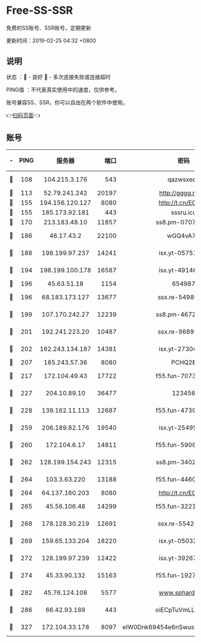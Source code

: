 # Free-SS-SSR

免费的SS账号、SSR账号，定期更新

更新时间：2019-02-25 04:32 +0800

## 说明

状态     ：🙂 - 良好 🙁 - 多次连接失败或连接超时

PING值   ：不代表真实使用中的速度，仅供参考。

账号兼容SS、SSR，你可以自由在两个软件中使用。

👉[扫码页面](https://liesauer.github.io/free-ss-ssr.github.io/)👈

## 账号

|-|PING|服务器|端口|密码|加密方式|区域|
|:----:|:----:|:-----:|-----:|:----:|:----:|:----:|
|🙂|108|104.215.3.176|543|qazwsxedc|aes-256-gcm|JP|
|🙂|113|52.79.241.242|20197|http://gggg.rocks|chacha20|KR|
|🙂|155|194.156.120.127|8080|http://t.cn/EGJIyrl|rc4-md5|RU|
|🙂|155|185.173.92.181|443|sssru.icu|rc4-md5|RU|
|🙂|170|213.183.48.10|11857|ss8.pm-07077864|rc4-md5|RU|
|🙂|186|46.17.43.2|22100|wGQ4vA7D|aes-256-gcm|RU|
|🙂|188|198.199.97.237|14241|isx.yt-05751748|aes-256-cfb|US|
|🙂|194|198.199.100.178|16587|isx.yt-49146501|aes-256-cfb|US|
|🙂|196|45.63.51.18|1154|654987|chacha20|US|
|🙂|196|68.183.173.127|13677|ssx.re-54989679|aes-256-cfb|US|
|🙂|199|107.170.242.27|12239|ss8.pm-46728067|aes-256-cfb|US|
|🙂|201|192.241.223.20|10487|ssx.re-96891906|aes-256-cfb|US|
|🙂|202|162.243.134.187|14381|isx.yt-27304607|aes-256-cfb|US|
|🙂|207|185.243.57.36|8080|PCHQ2E|rc4-md5|US|
|🙂|217|172.104.49.43|17722|f55.fun-70732779|aes-256-cfb|SG|
|🙂|227|204.10.89.10|36477|123456|aes-256-cfb|US|
|🙂|228|139.162.11.113|12687|f55.fun-47392375|aes-256-cfb|SG|
|🙂|259|206.189.82.176|19540|isx.yt-25495933|aes-256-cfb|SG|
|🙂|260|172.104.6.17|14811|f55.fun-59087446|aes-256-cfb|US|
|🙂|262|128.199.154.243|12315|ss8.pm-34025795|aes-256-cfb|SG|
|🙂|264|103.3.63.220|13188|f55.fun-44609917|aes-256-cfb|SG|
|🙂|264|64.137.160.203|8080|http://t.cn/EGJIyrl|rc4-md5|CA|
|🙂|265|45.56.106.48|14299|f55.fun-32217905|aes-256-cfb|US|
|🙂|268|178.128.30.219|12691|ssx.re-55425348|aes-256-cfb|SG|
|🙂|269|159.65.133.204|18220|isx.yt-05032112|aes-256-cfb|SG|
|🙂|272|128.199.97.239|12422|isx.yt-39267697|aes-256-cfb|SG|
|🙂|274|45.33.90.132|15163|f55.fun-19270599|aes-256-cfb|US|
|🙂|282|45.76.124.108|5577|www.sphard.com|aes-256-cfb|AU|
|🙂|286|66.42.93.189|443|oiECpTuVmLLxk4Ts|aes-256-cfb|US|
|🙂|327|172.104.33.178|8097|eIW0Dnk69454e6nSwuspv9DmS201tQ0D|aes-256-cfb|SG|
